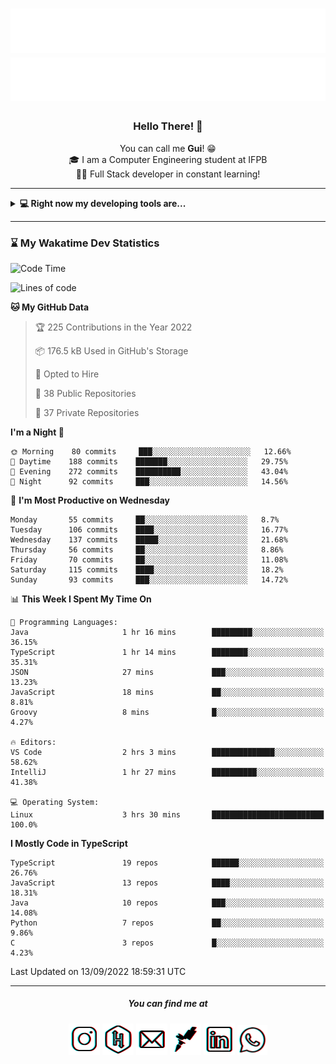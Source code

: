 <h1 align="center">
  <img src="esdrasglitched-4light.svg#gh-light-mode-only" alt="Guilherme Esdras" />
  <img src="esdrasglitched-4dark.svg#gh-dark-mode-only" alt="Guilherme Esdras" />
</h1>

<h3 align='center'> Hello There! 👋 </h3>

<p align="center">
  You can call me <strong>Gui</strong>! 😁 <br/>
  🎓 I am a Computer Engineering student at IFPB <br/>
  👨‍💻 Full Stack developer in constant learning!
</p>

---

<details closed>
  <summary><strong>💻 Right now my developing tools are...</strong></summary>
    <br/>
    <img alt="JavaScript" src="https://img.shields.io/badge/javascript-%23323330.svg?style=for-the-badge&logo=javascript&logoColor=%23F7DF1E"/>
    <img alt="TypeScript" src="https://img.shields.io/badge/typescript-%23007ACC.svg?style=for-the-badge&logo=typescript&logoColor=white"/>
    <img alt="Java" src="https://img.shields.io/badge/java-%23ED8B00.svg?style=for-the-badge&logo=java&logoColor=white"/>
    <br/>
    <img alt="HTML5" src="https://img.shields.io/badge/html5-%23E34F26.svg?style=for-the-badge&logo=html5&logoColor=white"/>
    <img alt="CSS3" src="https://img.shields.io/badge/css3-%231572B6.svg?style=for-the-badge&logo=css3&logoColor=white"/>
    <br/>
    <img alt="React" src="https://img.shields.io/badge/react-%2320232a.svg?style=for-the-badge&logo=react&logoColor=%2361DAFB"/>
    <img alt="Redux" src="https://img.shields.io/badge/redux-%23593d88.svg?style=for-the-badge&logo=redux&logoColor=white"/>
    <br/>
    <img alt="Bootstrap" src="https://img.shields.io/badge/bootstrap-%23563D7C.svg?style=for-the-badge&logo=bootstrap&logoColor=white"/>
    <img alt="SASS" src="https://img.shields.io/badge/SASS-hotpink.svg?style=for-the-badge&logo=SASS&logoColor=white"/>
    <img alt="Webpack" src="https://img.shields.io/badge/webpack-%238DD6F9.svg?style=for-the-badge&logo=webpack&logoColor=black" />
    <br/>
    <img alt="Spring" src="https://img.shields.io/badge/spring-%236DB33F.svg?style=for-the-badge&logo=spring&logoColor=white"/>
    <br/>
    <img alt="Oracle" src ="https://img.shields.io/badge/oracle-%23F00000.svg?style=for-the-badge&logo=oracle&logoColor=white" />
    <img alt="MySQL" src="https://img.shields.io/badge/mysql-%2300f.svg?style=for-the-badge&logo=mysql&logoColor=white"/>
    <br/>
    <img alt="Figma" src="https://img.shields.io/badge/figma-%23F24E1E.svg?style=for-the-badge&logo=figma&logoColor=white"/>
    <img alt="Adobe Photoshop" src="https://img.shields.io/badge/adobephotoshop-%2331A8FF.svg?style=for-the-badge&logo=adobephotoshop&logoColor=white"/>
    <img alt="Adobe Illustrator" src="https://img.shields.io/badge/adobeillustrator-%23FF9A00.svg?style=for-the-badge&logo=adobeillustrator&logoColor=white"/>
    <br/>
    <img alt="Visual Studio Code" src="https://img.shields.io/badge/VisualStudioCode-0078d7.svg?style=for-the-badge&logo=visual-studio-code&logoColor=white"/>
    <img alt="IntelliJ IDEA" src="https://img.shields.io/badge/IntelliJIDEA-000000.svg?style=for-the-badge&logo=intellij-idea&logoColor=white"/>
    <img alt="Eclipse" src="https://img.shields.io/badge/Eclipse-2C2255?style=for-the-badge&logo=eclipse&logoColor=white"/>
    <br/>
    <img alt="Docker" src="https://img.shields.io/badge/docker-%230db7ed.svg?style=for-the-badge&logo=docker&logoColor=white"/>
    <img alt="Postman" src="https://img.shields.io/badge/Postman-FF6C37?style=for-the-badge&logo=postman&logoColor=red" />
</details>

---

<!-- <details closed>
  <summary><strong>⌛ Wakatime Stats</strong></summary>
    <br/>
    <img alt="Gui Esdras's Wakatime Stats this Week" src="https://github-readme-stats.vercel.app/api/wakatime?username=guilhermeesdras" />
</details> -->

### ⌛ My Wakatime Dev Statistics

<!--START_SECTION:waka-->
![Code Time](http://img.shields.io/badge/Code%20Time-1%2C035%20hrs%208%20mins-blue)

![Lines of code](https://img.shields.io/badge/From%20Hello%20World%20I%27ve%20Written-2%20Million%20lines%20of%20code-blue)

**🐱 My GitHub Data** 

> 🏆 225 Contributions in the Year 2022
 > 
> 📦 176.5 kB Used in GitHub's Storage 
 > 
> 💼 Opted to Hire
 > 
> 📜 38 Public Repositories 
 > 
> 🔑 37 Private Repositories  
 > 
**I'm a Night 🦉** 

```text
🌞 Morning    80 commits     ███░░░░░░░░░░░░░░░░░░░░░░   12.66% 
🌆 Daytime    188 commits    ███████░░░░░░░░░░░░░░░░░░   29.75% 
🌃 Evening    272 commits    ██████████░░░░░░░░░░░░░░░   43.04% 
🌙 Night      92 commits     ███░░░░░░░░░░░░░░░░░░░░░░   14.56%

```
📅 **I'm Most Productive on Wednesday** 

```text
Monday       55 commits     ██░░░░░░░░░░░░░░░░░░░░░░░   8.7% 
Tuesday      106 commits    ████░░░░░░░░░░░░░░░░░░░░░   16.77% 
Wednesday    137 commits    █████░░░░░░░░░░░░░░░░░░░░   21.68% 
Thursday     56 commits     ██░░░░░░░░░░░░░░░░░░░░░░░   8.86% 
Friday       70 commits     ██░░░░░░░░░░░░░░░░░░░░░░░   11.08% 
Saturday     115 commits    ████░░░░░░░░░░░░░░░░░░░░░   18.2% 
Sunday       93 commits     ███░░░░░░░░░░░░░░░░░░░░░░   14.72%

```


📊 **This Week I Spent My Time On** 

```text
💬 Programming Languages: 
Java                     1 hr 16 mins        █████████░░░░░░░░░░░░░░░░   36.15% 
TypeScript               1 hr 14 mins        ████████░░░░░░░░░░░░░░░░░   35.31% 
JSON                     27 mins             ███░░░░░░░░░░░░░░░░░░░░░░   13.23% 
JavaScript               18 mins             ██░░░░░░░░░░░░░░░░░░░░░░░   8.81% 
Groovy                   8 mins              █░░░░░░░░░░░░░░░░░░░░░░░░   4.27%

🔥 Editors: 
VS Code                  2 hrs 3 mins        ██████████████░░░░░░░░░░░   58.62% 
IntelliJ                 1 hr 27 mins        ██████████░░░░░░░░░░░░░░░   41.38%

💻 Operating System: 
Linux                    3 hrs 30 mins       █████████████████████████   100.0%

```

**I Mostly Code in TypeScript** 

```text
TypeScript               19 repos            ██████░░░░░░░░░░░░░░░░░░░   26.76% 
JavaScript               13 repos            ████░░░░░░░░░░░░░░░░░░░░░   18.31% 
Java                     10 repos            ███░░░░░░░░░░░░░░░░░░░░░░   14.08% 
Python                   7 repos             ██░░░░░░░░░░░░░░░░░░░░░░░   9.86% 
C                        3 repos             █░░░░░░░░░░░░░░░░░░░░░░░░   4.23%

```



 Last Updated on 13/09/2022 18:59:31 UTC
<!--END_SECTION:waka-->

---

<h5 align="center">You can find me at</h5>

<p align="center">
  <a href="http://instagram.com/guilherme_esdras"><img src="icons/ig-g.png"></a>
  <a href="https://www.hackerrank.com/guilherme_esdras"><img src="icons/hr-g.png"></a>
  <a href="mailto:guilherme.esdras@outlook.com"><img src="icons/em-g.png"></a>
  <a href="https://app.rocketseat.com.br/me/guilherme-esdras"><img src="icons/rs-g.png"></a>
  <a href="https://www.linkedin.com/in/guilherme-esdras/"><img src="icons/in-g.png"></a>
  <a href="https://api.whatsapp.com/send?phone=5583987425691&text=Ol%C3%A1!%20Vim%20do%20seu%20perfil%20no%20GitHub.%20%3A)"><img src="icons/wp-g.png" width="48"></a>
</p>
